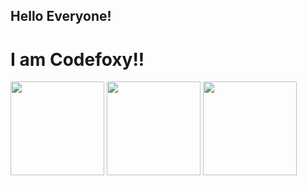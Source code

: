 </head><body><h2 id="hello-everyone-">Hello Everyone!</h2>
<h1 id="i-am-codefoxy-">I am Codefoxy!!</h1>
<p></p><div>
    <img height="150em" src="https://github-readme-stats.vercel.app/api?username=CodeFoxy&amp;count_private=true&amp;show_icons=true&amp;theme=vue-dark&amp;include_all_commits=true&amp;hide=stars">
    <img height="150em" src="https://github-readme-stats.vercel.app/api/top-langs/?username=CodeFoxy&amp;layout=compact&amp;theme=vue-dark">
    <img height="150em" src="https://github-readme-streak-stats.herokuapp.com/?user=CodeFoxy-Github&amp;layout=compact&amp;theme=vue-dark">
</div><br><p></p>
</body></html>
